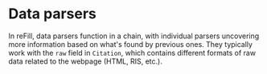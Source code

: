 # Data parsers

In reFill, data parsers function in a chain, with individual parsers uncovering more information based on what's found by previous ones. They typically work with the `raw` field in `Citation`, which contains different formats of raw data related to the webpage (HTML, RIS, etc.).
